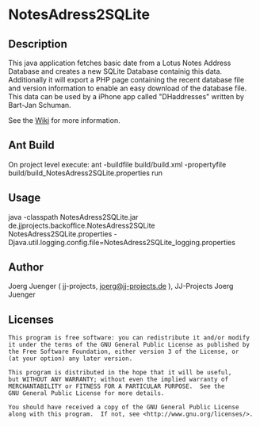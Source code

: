# NotesAdress2SQLite

## Description

This java application fetches basic date from a Lotus Notes Address Database and creates a new SQLite Database containig this data.<br>
Additionally it will export a PHP page containing the recent database file and version information 
to enable an easy download of the database file.<BR>
This data can be used by a iPhone app called "DHaddresses" written by Bart-Jan Schuman.

See the [Wiki](wiki) for more information.

## Ant Build

On project level execute:
	ant -buildfile build/build.xml -propertyfile build/build_NotesAdress2SQLite.properties run
	

## Usage

java -classpath NotesAdress2SQLite.jar de.jjprojects.backoffice.NotesAdress2SQLite NotesAdress2SQLite.properties -Djava.util.logging.config.file=NotesAdress2SQLite_logging.properties


## Author

Joerg Juenger ( jj-projects, joerg@jj-projects.de ), JJ-Projects Joerg Juenger

## Licenses

    This program is free software: you can redistribute it and/or modify
    it under the terms of the GNU General Public License as published by
    the Free Software Foundation, either version 3 of the License, or
    (at your option) any later version.

    This program is distributed in the hope that it will be useful,
    but WITHOUT ANY WARRANTY; without even the implied warranty of
    MERCHANTABILITY or FITNESS FOR A PARTICULAR PURPOSE.  See the
    GNU General Public License for more details.

    You should have received a copy of the GNU General Public License
    along with this program.  If not, see <http://www.gnu.org/licenses/>.

